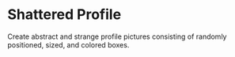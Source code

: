 # Shattered Profile

Create abstract and strange profile pictures consisting of randomly positioned, sized, and colored boxes.
